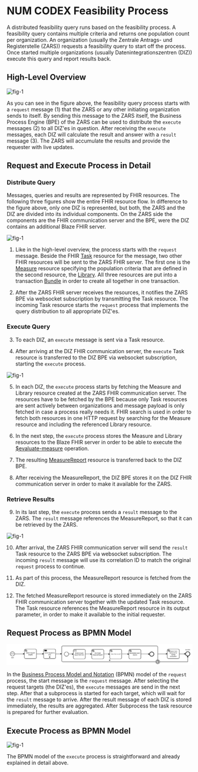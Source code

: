 # NUM CODEX Feasibility Process

A distributed feasibility query runs based on the feasibility process. A feasibility query contains multiple criteria and returns one population count per organization. An organization (usually the Zentrale Antrags- und Registerstelle (ZARS)) requests a feasibility query to start off the process. Once started multiple organizations (usually Datenintegrationszentren (DIZ)) execute this query and report results back.

## High-Level Overview

![fig-1](./docs/codex-feasibility-process-01.png)

As you can see in the figure above, the feasibility query process starts with a `request` message (1) that the ZARS or any other initiating organization sends to itself. By sending this message to the ZARS itself, the Business Process Engine (BPE) of the ZARS can be used to distribute the `execute` messages (2) to all DIZ'es in question. After receiving the `execute` messages, each DIZ will calculate the result and answer with a `result` message (3). The ZARS will accumulate the results and provide the requester with live updates.

## Request and Execute Process in Detail

### Distribute Query

Messages, queries and results are represented by FHIR resources. The following three figures show the entire FHIR resource flow. In difference to the figure above, only one DIZ is represented, but both, the ZARS and the DIZ are divided into its individual components. On the ZARS side the components are the FHIR communication server and the BPE, were the DIZ contains an additional Blaze FHIR server.

![fig-1](./docs/codex-feasibility-process-02.png)

1. Like in the high-level overview, the process starts with the `request` message. Beside the FHIR [Task][1] resource for the message, two other FHIR resources will be sent to the ZARS FHIR server. The first one is the [Measure][2] resource specifying the population criteria that are defined in the second resource, the [Library][3]. All three resources are put into a transaction [Bundle][4] in order to create all together in one transaction.

1. After the ZARS FHIR server receives the resources, it notifies the ZARS BPE via websocket subscription by transmitting the Task resource. The incoming Task resource starts the `request` process that implements the query distribution to all appropriate DIZ'es. 
   
### Execute Query

3. To each DIZ, an `execute` message is sent via a Task resource.

3. After arriving at the DIZ FHIR communication server, the `execute` Task resource is transferred to the DIZ BPE via websocket subscription, starting the `execute` process.

![fig-1](./docs/codex-feasibility-process-03.png)

5. In each DIZ, the `execute` process starts by fetching the Measure and Library resource created at the ZARS FHIR communication server. The resources have to be fetched by the BPE because only Task resources are sent actively between organizations and message payload is only fetched in case a process really needs it. FHIR search is used in order to fetch both resources in one HTTP request by searching for the Measure resource and including the referenced Library resource.

5. In the next step, the `execute` process stores the Measure and Library resources to the Blaze FHIR server in order to be able to execute the [$evaluate-measure][5] operation. 
   
5. The resulting [MeasureReport][6] resource is transferred back to the DIZ BPE.

5. After receiving the MeasureReport, the DIZ BPE stores it on the DIZ FHIR communication server in order to make it available for the ZARS.

### Retrieve Results

9. In its last step, the `execute` process sends a `result` message to the ZARS. The `result` message references the MeasureReport, so that it can be retrieved by the ZARS.

![fig-1](./docs/codex-feasibility-process-04.png)

10. After arrival, the ZARS FHIR communication server will send the `result` Task resource to the ZARS BPE via websocket subscription. The incoming `result` message will use its correlation ID to match the original `request` process to continue. 
    
10. As part of this process, the MeasureReport resource is fetched from the DIZ.

10. The fetched MeasureReport resource is stored immediately on the ZARS FHIR communication server together with the updated Task resource. The Task resource references the MeasureReport resource in its output parameter, in order to make it available to the initial requester.

## Request Process as BPMN Model

![fig-1](./docs/requestSimpleFeasibility.png)

In the [Business Process Model and Notation][7] (BPMN) model of the `request` process, the start message is the `request` message. After selecting the request targets (the DIZ'es), the `execute` messages are send in the next step. After that a subprocess is started for each target, which will wait for the `result` message to arrive. After the result message of each DIZ is stored immediately, the results are aggregated. After Subprocess the task resource is prepared for further evaluation.

## Execute Process as BPMN Model

![fig-1](./docs/executeSimpleFeasibility.png)

The BPMN model of the `execute` process is straightforward and already explained in detail above.

[1]: <https://www.hl7.org/FHIR/task.html>
[2]: <https://www.hl7.org/fhir/measure.html>
[3]: <https://www.hl7.org/fhir/library.html>
[4]: <https://www.hl7.org/fhir/bundle.html>
[5]: <https://www.hl7.org/fhir/operation-measure-evaluate-measure.html>
[6]: <https://www.hl7.org/fhir/measurereport.html>
[7]: <https://en.wikipedia.org/wiki/Business_Process_Model_and_Notation>
